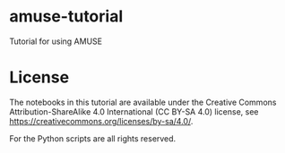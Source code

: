 # amuse-tutorial
Tutorial for using AMUSE


# License
The notebooks in this tutorial are available under the Creative Commons
Attribution-ShareAlike 4.0 International (CC BY-SA 4.0) license, see
https://creativecommons.org/licenses/by-sa/4.0/.

For the Python scripts are all rights reserved.
